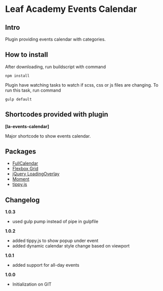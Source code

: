 # Leaf Academy Events Calendar

## Intro

Plugin providing events calendar with categories.

## How to install
 
After downloading, run buildscript with command

```
npm install
```

Plugin have watching tasks to watch if scss, css or js files are changing. To run this task, run command

```
gulp default
```
 
## Shortcodes provided with plugin

**[la-events-calendar]**

Major shortcode to show events calendar.

## Packages 

- [FullCalendar](https://fullcalendar.io/)
- [Flexbox Grid](http://flexboxgrid.com/)
- [jQuery LoadingOverlay](https://github.com/gasparesganga/jquery-loading-overlay)
- [Moment](https://momentjs.com/)
- [tippy.js](https://atomiks.github.io/tippyjs/)

## Changelog

**1.0.3**

- used gulp pump instead of pipe in gulpfile

**1.0.2**

- added tippy.js to show popup under event
- added dynamic calendar style change based on viewport

**1.0.1**

- added support for all-day events

**1.0.0**

- Initialization on GIT